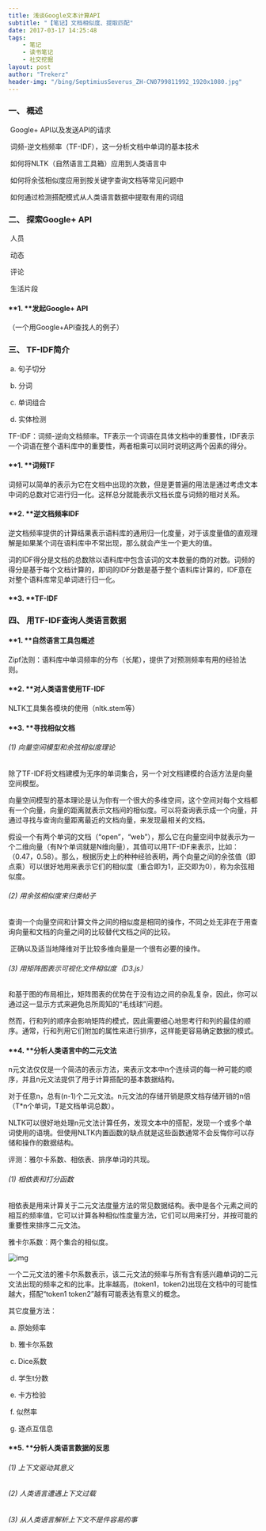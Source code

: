 ```yaml
---
title: 浅谈Google文本计算API
subtitle: "【笔记】文档相似度、提取匹配"
date: 2017-03-17 14:25:48
tags: 
	- 笔记
	- 读书笔记
	- 社交挖掘
layout: post
author: "Trekerz"
header-img: "/bing/SeptimiusSeverus_ZH-CN0799811992_1920x1080.jpg"
---
```




### **一、  概述**

​	Google+ API以及发送API的请求

​	词频-逆文档频率（TF-IDF），这一分析文档中单词的基本技术

​	如何将NLTK（自然语言工具箱）应用到人类语言中

​	如何将余弦相似度应用到按关键字查询文档等常见问题中

​	如何通过检测搭配模式从人类语言数据中提取有用的词组

### **二、  探索Google+ API**

​	人员

​	动态

​	评论

​	生活片段

#### **1.    **发起Google+ API

（一个用Google+API查找人的例子）

### **三、  TF-IDF简介**

​	a.    句子切分

​	b.    分词

​	c.    单词组合

​	d.    实体检测

TF-IDF：词频-逆向文档频率。TF表示一个词语在具体文档中的重要性，IDF表示一个词语在整个语料库中的重要性，两者相乘可以同时说明这两个因素的得分。

#### **1.    **词频TF

​        词频可以简单的表示为它在文档中出现的次数，但是更普遍的用法是通过考虑文本中词的总数对它进行归一化。这样总分就能表示文档长度与词频的相对关系。

#### **2.    **逆文档频率IDF

​        逆文档频率提供的计算结果表示语料库的通用归一化度量，对于该度量值的直观理解是如果某个词在语料库中不常出现，那么就会产生一个更大的值。

​        词的IDF得分是文档的总数除以语料库中包含该词的文本数量的商的对数。词频的得分是基于每个文档计算的，即词的IDF分数是基于整个语料库计算的，IDF意在对整个语料库常见单词进行归一化。

#### **3.    **TF-IDF

### **四、  用TF-IDF查询人类语言数据**

#### **1.    **自然语言工具包概述

Zipf法则：语料库中单词频率的分布（长尾），提供了对预测频率有用的经验法则。

#### **2.    **对人类语言使用TF-IDF

NLTK工具集各模块的使用（nltk.stem等）

#### **3.    **寻找相似文档

###### (1)  向量空间模型和余弦相似度理论

​         除了TF-IDF将文档建模为无序的单词集合，另一个对文档建模的合适方法是向量空间模型。

​         向量空间模型的基本理论是认为你有一个很大的多维空间，这个空间对每个文档都有一个向量，向量的距离就表示文档间的相似度。可以将查询表示成一个向量，并通过寻找与查询向量距离最近的文档向量，来发现最相关的文档。

 

​         假设一个有两个单词的文档（“open”，“web”），那么它在向量空间中就表示为一个二维向量（有N个单词就是N维向量），其值可以用TF-IDF来表示，比如：（0.47，0.58）。那么，根据历史上的种种经验表明，两个向量之间的余弦值（即点乘）可以很好地用来表示它们的相似度（重合即为1，正交即为0），称为余弦相似度。

###### (2)  用余弦相似度来归类帖子

​         查询一个向量空间和计算文件之间的相似度是相同的操作，不同之处无非在于用查询向量和文档的向量之间的比较替代文档之间的比较。

​         正确以及适当地降维对于比较多维向量是一个很有必要的操作。

###### (3)  用矩阵图表示可视化文件相似度（D3.js）

​         和基于图的布局相比，矩阵图表的优势在于没有边之间的杂乱复杂，因此，你可以通过这一显示方式来避免总所周知的“毛线球”问题。

​         然而，行和列的顺序会影响矩阵的模式，因此需要细心地思考行和列的最佳的顺序。通常，行和列用它们附加的属性来进行排序，这样能更容易确定数据的模式。

#### **4.    **分析人类语言中的二元文法

​        n元文法仅仅是一个简洁的表示方法，来表示文本中n个连续词的每一种可能的顺序，并且n元文法提供了用于计算搭配的基本数据结构。

​        对于任意n，总有(n-1)个二元文法。n元文法的存储开销是原文档存储开销的n倍（T*n个单词，T是文档单词总数）。

​        NLTK可以很好地处理n元文法计算任务，发现文本中的搭配，发现一个或多个单词使用的语境。但使用NLTK内置函数的缺点就是这些函数通常不会反悔你可以存储和操作的数据结构。

 

评测：雅尔卡系数、相依表、排序单词的共现。

###### (1)  相依表和打分函数

​         相依表是用来计算关于二元文法度量方法的常见数据结构。表中是各个元素之间的相互的频率值，它可以计算各种相似性度量方法，它们可以用来打分，并按可能的重要性来排序二元文法。

 

雅卡尔系数：两个集合的相似度。

![img](1.png)

一个二元文法的雅卡尔系数表示，该二元文法的频率与所有含有感兴趣单词的二元文法出现的频率之和的比率。比率越高，(token1，token2)出现在文档中的可能性越大，搭配“token1 token2”越有可能表达有意义的概念。

 

其它度量方法：

​	a.    原始频率

​	b.    雅卡尔系数

​	c.    Dice系数

​	d.    学生t分数

​	e.    卡方检验

​	f.     似然率

​	g.    逐点互信息

#### **5.    **分析人类语言数据的反思

###### (1)  上下文驱动其意义

###### (2)  人类语言遭遇上下文过载

###### (3)  从人类语言解析上下文不是件容易的事